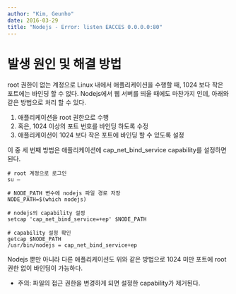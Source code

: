 ```yaml
---
author: "Kim, Geunho"
date: 2016-03-29
title: "Nodejs - Error: listen EACCES 0.0.0.0:80"
---
```



# 발생 원인 및 해결 방법
root 권한이 없는 계정으로 Linux 내에서 애플리케이션을 수행할 때, 1024 보다 작은 포트에는 바인딩 할 수 없다. Nodejs에서 웹 서버를 띄울 때에도 마찬가지 인데, 아래와 같은 방법으로 처리 할 수 있다.

1. 애플리케이션을 root 권한으로 수행
2. 혹은, 1024 이상의 포트 번호를 바인딩 하도록 수정
3. 애플리케이션이 1024 보다 작은 포트에 바인딩 할 수 있도록 설정

이 중 세 번째 방법은 애플리케이션에 cap_net_bind_service capability를 설정하면 된다.

```
# root 계정으로 로그인
su –

# NODE_PATH 변수에 nodejs 파일 경로 저장
NODE_PATH=$(which nodejs)

# nodejs의 capability 설정
setcap 'cap_net_bind_service=+ep' $NODE_PATH

# capability 설정 확인
getcap $NODE_PATH
/usr/bin/nodejs = cap_net_bind_service+ep
```

Nodejs 뿐만 아니라 다른 애플리케이션도 위와 같은 방법으로 1024 미만 포트에 root 권한 없이 바인딩이 가능하다. 

* 주의: 파일의 접근 권한을 변경하게 되면 설정한 capability가 제거된다.